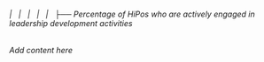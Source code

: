 ###### |   |   |   |   |   ├── Percentage of HiPos who are actively engaged in leadership development activities

*Add content here*